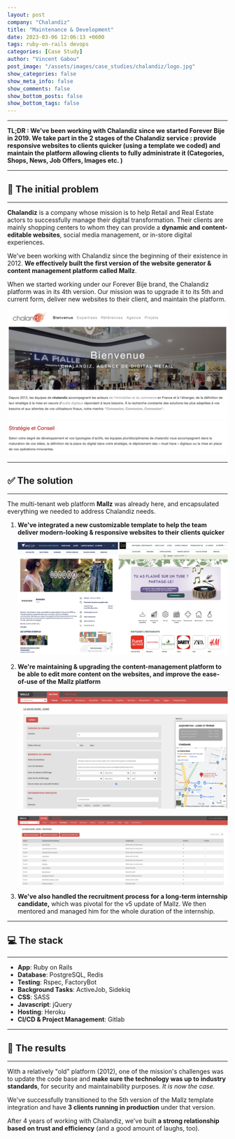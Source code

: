 ```yaml
---
layout: post
company: "Chalandiz"
title: "Maintenance & Development"
date: 2023-03-06 12:06:13 +0600
tags: ruby-on-rails devops
categories: [Case Study]
author: "Vincent Gabou"
post_image: "/assets/images/case_studies/chalandiz/logo.jpg"
show_categories: false
show_meta_info: false
show_comments: false
show_bottom_posts: false
show_bottom_tags: false
---
```


- - -
**TL;DR : We've been working with Chalandiz since we started Forever Bije in 2019. We take part in the 2 stages of the Chalandiz service : provide responsive websites to clients quicker (using a template we coded) and maintain the platform allowing clients to fully administrate it (Categories, Shops, News, Job Offers, Images etc. )**
- - -
## 🧩 The initial problem
- - -
**Chalandiz** is a company whose mission is to help Retail and Real Estate actors to successfully manage their digital transformation. Their clients are mainly shopping centers to whom they can provide a **dynamic and content-editable websites**, social media management, or in-store digital experiences.

We've been working with Chalandiz since the beginning of their existence in 2012. **We effectively built the first version of the website generator & content management platform called Mallz**.

When we started working under our Forever Bije brand, the Chalandiz platform was in its 4th version. Our mission was to upgrade it to its 5th and current form, deliver new websites to their client, and maintain the platform.

![Chalandiz Splash Screen](/assets/images/case_studies/chalandiz/case-study-1.png)

- - -
## ✅ The solution
- - -

The multi-tenant web platform **Mallz** was already here, and encapsulated everything we needed to address Chalandiz needs.

1. **We've integrated a new customizable template to help the team deliver modern-looking & responsive websites to their clients quicker**

    ![Chalandiz Case Study 2](/assets/images/case_studies/chalandiz/case-study-2.jpg)

2. **We're maintaining & upgrading the content-management platform to be able to edit more content on the websites, and improve the ease-of-use of the Mallz platform**

    ![Chalandiz Case Study 3](/assets/images/case_studies/chalandiz/case-study-3.png)

    ![Chalandiz Case Study 4](/assets/images/case_studies/chalandiz/case-study-4.png)

3. **We've also handled the recruitment process for a long-term internship candidate,** which was pivotal for the v5 update of Mallz. We then mentored and managed him for the whole duration of the internship.

- - -
## 💻 The stack
- - -

- **App**: Ruby on Rails
- **Database**: PostgreSQL, Redis
- **Testing**: Rspec, FactoryBot
- **Background Tasks**: ActiveJob, Sidekiq
- **CSS**: SASS
- **Javascript**: jQuery
- **Hosting**: Heroku
- **CI/CD & Project Management**: Gitlab

- - -
## 🚀 The results
- - -

With a relatively "old" platform (2012), one of the mission's challenges was to update the code base and **make sure the technology was up to industry standards**, for security and maintainability purposes. _It is now the case._

We've successfully transitioned to the 5th version of the Mallz template integration and have **3 clients running in production** under that version.

After 4 years of working with Chalandiz, we've built **a strong relationship based on trust and efficiency** (and a good amount of laughs, too).
